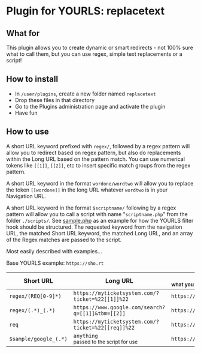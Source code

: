 # Plugin for YOURLS: replacetext

## What for

This plugin allows you to create dynamic or smart redirects - not 100% sure what to call them, but you can use regex, simple text replacements or a script!

## How to install

* In `/user/plugins`, create a new folder named `replacetext`
* Drop these files in that directory
* Go to the Plugins administration page and activate the plugin 
* Have fun

## How to use

A short URL keyword prefixed with `regex/`, followed by a regex pattern will allow you to redirect based on regex pattern, but also do replacements within the Long URL based on the pattern match. You can use numerical tokens like `[[1]]`, `[[2]]`, etc to insert specific match groups from the regex pattern.

A short URL keyword in the format `wordone/wordtwo` will allow you to replace the token `[[wordone]]` in the long URL whatever ``wordtwo`` is in your Navigation URL.  

A short URL keyword in the format `$scriptname/` following by a regex pattern will allow you to call a script with name "`scriptname.php`" from the folder `./scripts/`. See [sample.php](scripts/sample.php) as an example for how the YOURLS filter hook should be structured. The requested keyword from the navigation URL, the matched Short URL keyword, the matched Long URL, and an array of the Regex matches are passed to the script. 

Most easily described with examples...

Base YOURLS example: `https://sho.rt` 

| Short URL | Long URL  | Navigation URL <br> <sub>what you would navigate to in your browser</sub>  | Final Redirect    |
| ---       | ---           | ---               | ---               |
| `regex/(REQ[0-9]*)`| `https://myticketsystem.com/?ticket=%22[[1]]%22` | `https://sho.rt/REQ0000010` | `https://myticketsystem.com/?ticket="REQ0000010"` |
| `regex/(.*)_(.*)` | `https://www.google.com/search?q=[[1]]&tbm=[[2]]` | `https://sho.rt/sample_isch` | `https://www.google.com/search?q=sample&tbm=isch` |
| `req` | `https://myticketsystem.com/?ticket=%22[[req]]%22` | `https://sho.rt/req/REQ0000010` | `https://myticketsystem.com/?ticket="REQ0000010"` | 
| `$sample/google_(.*)` | `anything` <br> <sub>passed to the script for use</sub> | `https://sho.rt/google_hello%20world` | `https://www.google.com/search?q=hello%20world` | 



